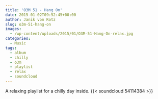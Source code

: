 ```yaml
---
title: 'O3M 51 - Hang On'
date: 2015-01-02T09:52:45+00:00
author: Janik von Rotz
slug: o3m-51-hang-on
images:
  - /wp-content/uploads/2015/01/O3M-51-Hang-On-relax.jpg
categories:
  - Music
tags:
  - album
  - chilly
  - o3m
  - playlist
  - relax
  - soundcloud
---
```

A relaxing playlist for a chilly day inside.
{{< soundcloud 54114384 >}}